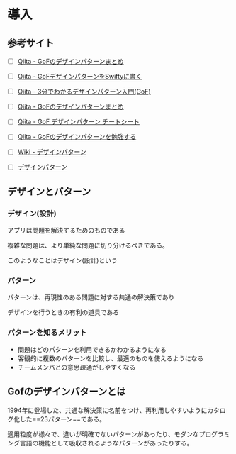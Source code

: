 # 導入

## 参考サイト

- [ ] [Qiita - GoFのデザインパターンまとめ](https://qiita.com/i-tanaka730/items/c63c6c22abd1477e0ba0)

- [ ] [Qiita - GoFデザインパターンをSwiftyに書く](https://qiita.com/mlmlykt/items/ebdad4827d0b797e31cf)

- [ ] [Qiita - 3分でわかるデザインパターン入門(GoF)](https://qiita.com/rch1223/items/5ab98d4bf3430937013c)

- [ ] [Qiita - GoFのデザインパターンまとめ](https://qiita.com/bob_yama/items/db40415a3c3b2e3a3446)

- [ ] [Qiita - GoF デザインパターン チートシート](https://qiita.com/tanakahisateru/items/df03d2558f9499d1a64a)

- [ ] [Qiita - GoFのデザインパターンを勉強する](https://qiita.com/kiyokiyo_kzsby/items/ed0337dbbb43052b3000)

- [ ] [Wiki - デザインパターン](https://ja.wikipedia.org/wiki/%E3%83%87%E3%82%B6%E3%82%A4%E3%83%B3%E3%83%91%E3%82%BF%E3%83%BC%E3%83%B3_(%E3%82%BD%E3%83%95%E3%83%88%E3%82%A6%E3%82%A7%E3%82%A2))

- [ ] [デザインパターン](https://www.techscore.com/tech/DesignPattern/index.html/)

## デザインとパターン

### デザイン(設計)

アプリは問題を解決するためのものである

複雑な問題は、より単純な問題に切り分けるべきである。

このようなことはデザイン(設計)という

### パターン

パターンは、再現性のある問題に対する共通の解決策であり

デザインを行うときの有利の道具である

### パターンを知るメリット

* 問題はどのパターンを利用できるかわかるようになる
* 客観的に複数のパターンを比較し、最適のものを使えるようになる
* チームメンバとの意思疎通がしやすくなる

## Gofのデザインパターンとは

1994年に登場した、共通な解決策に名前をつけ、再利用しやすいようにカタログ化した==23パターン==である。

適用粒度が様々で、違いが明確でないパターンがあったり、モダンなプログラミング言語の機能として吸収されるようなパターンがあったりする。